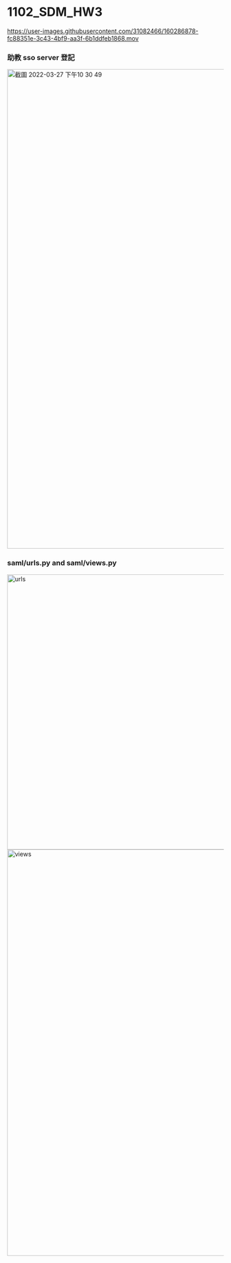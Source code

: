 # 1102_SDM_HW3



https://user-images.githubusercontent.com/31082466/160286878-fc88351e-3c43-4bf9-aa3f-6b1ddfeb1868.mov


### 助教 sso server 登記
<img width="1114" alt="截圖 2022-03-27 下午10 30 49" src="https://user-images.githubusercontent.com/31082466/160286892-92f4bf5e-3f9b-42cb-8110-2d6c27cab647.png">

### saml/urls.py and saml/views.py
<img width="639" alt="urls" src="https://user-images.githubusercontent.com/31082466/160286896-8c789538-11d9-490b-8f18-2a97c5d5982d.png">
<img width="944" alt="views" src="https://user-images.githubusercontent.com/31082466/160286900-7a57dfb7-df7a-4153-8bf6-bb0c99fa7e3d.png">
